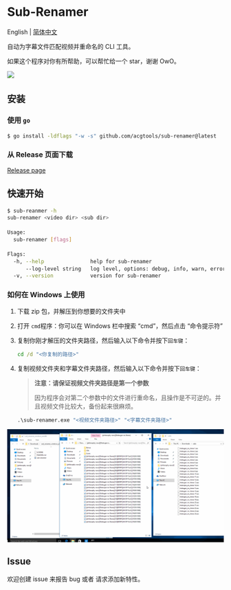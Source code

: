 # Sub-Renamer

English | [简体中文](./)

自动为字幕文件匹配视频并重命名的 CLI 工具。

如果这个程序对你有所帮助，可以帮忙给一个 star，谢谢 OwO。

<!-- 
  If you prefer to use your own Moe-Counter
  please refer to the tutorial 
  in its original repo: https://github.com/journey-ad/Moe-Counter
  and deploy it to the Replit or Glitch
-->
![](https://political-capable-roll.glitch.me/get/@acgtoolssubrenamer?theme=rule34)

## 安装

### 使用 `go`

```sh
$ go install -ldflags "-w -s" github.com/acgtools/sub-renamer@latest
```

### 从 Release 页面下载

[Release page](https://github.com/acgtools/sub-renamer/releases)

## 快速开始

```sh
$ sub-reanmer -h
sub-renamer <video dir> <sub dir>

Usage:
  sub-renamer [flags]

Flags:
  -h, --help               help for sub-renamer
      --log-level string   log level, options: debug, info, warn, error (default "info")
  -v, --version            version for sub-renamer

```

### 如何在 Windows 上使用

1. 下载 zip 包，并解压到你想要的文件夹中

2. 打开 `cmd`程序：你可以在 Windows 栏中搜索 “cmd”，然后点击 “命令提示符”

3. 复制你刚才解压的文件夹路径，然后输入以下命令并按下`回车键`：

   ```cmd
   cd /d "<你复制的路径>"
   ```

4. 复制视频文件夹和字幕文件夹路径，然后输入以下命令并按下`回车键`：

   > **注意：请保证视频文件夹路径是第一个参数**
   >
   > 因为程序会对第二个参数中的文件进行重命名，且操作是不可逆的。并且视频文件比较大，备份起来很麻烦。

   ```cmd
   .\sub-renamer.exe "<视频文件夹路径>" "<字幕文件夹路径>"
   ```

![](./docs/assets/how_to_use.gif)

## Issue

欢迎创建 issue 来报告 bug 或者 请求添加新特性。

